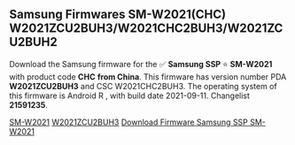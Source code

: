 <h2>Samsung Firmwares SM-W2021(CHC) W2021ZCU2BUH3/W2021CHC2BUH3/W2021ZCU2BUH2</h2>
Download the Samsung firmware for the ✅ <strong>Samsung SSP </strong> ⭐ <strong>SM-W2021</strong> with product code <strong>CHC</strong> <strong> from China</strong>. This firmware has version number PDA <strong>W2021ZCU2BUH3</strong> and CSC W2021CHC2BUH3. The operating system of this firmware is Android R , with build date 2021-09-11. Changelist <strong>21591235</strong>.


[SM-W2021](https://samfirm.shop/samsung/model/SM-W2021)
[W2021ZCU2BUH3](https://samfirm.shop/samsung/pda/W2021ZCU2BUH3)
[Download Firmware Samsung SSP SM-W2021](https://samfirm.shop/samsung/firmware/455102)

